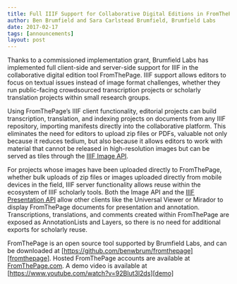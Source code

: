 ```yaml
---
title: Full IIIF Support for Collaborative Digital Editions in FromThePage
author: Ben Brumfield and Sara Carlstead Brumfield, Brumfield Labs
date: 2017-02-17
tags: [announcements]
layout: post
---
```


Thanks to a commissioned implementation grant, Brumfield Labs has implemented full client-side and server-side support for IIIF in the collaborative digital edition tool FromThePage. IIIF support allows editors to focus on textual issues instead of image format challenges, whether they run public-facing crowdsourced transcription projects or scholarly translation projects within small research groups.

Using FromThePage’s IIIF client functionality, editorial projects can build transcription, translation, and indexing projects on documents from any IIIF repository, importing manifests directly into the collaborative platform. This eliminates the need for editors to upload zip files or PDFs, valuable not only because it reduces tedium, but also because it allows editors to work with material that cannot be released in high-resolution images but can be served as tiles through the [IIIF Image API][iiif-image].

For projects whose images have been uploaded directly to FromThePage, whether bulk uploads of zip files or images uploaded directly from mobile devices in the field, IIIF server functionality allows reuse within the ecosystem of IIIF scholarly tools. Both the Image API and the [IIIF Presentation API][iiif-prezi] allow other clients like the Universal Viewer or Mirador to display FromThePage documents for presentation and annotation. Transcriptions, translations, and comments created within FromThePage are exposed as AnnotationLists and Layers, so there is no need for additional exports for scholarly reuse.

FromThePage is an open source tool supported by Brumfield Labs, and can be downloaded at [https://github.com/benwbrum/fromthepage][fromthepage]. Hosted FromThePage accounts are available at [FromThePage.com][fromthepage.com]. A demo video is available at [https://www.youtube.com/watch?v=92Blut3l2ds][demo]

[iiif-image]: /api/image/
[iiif-prezi]: /api/presentation/
[fromthepage]: https://github.com/benwbrum/fromthepage
[fromthepage.com]: http://fromthepage.com/
[demo]: https://www.youtube.com/watch?v=92Blut3l2ds
